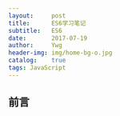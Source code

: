 ```yaml
---
layout:     post
title:      ES6学习笔记
subtitle:   ES6
date:       2017-07-19
author:     Ywg
header-img: img/home-bg-o.jpg
catalog:    true
tags: JavaScript 
---
```


## 前言
